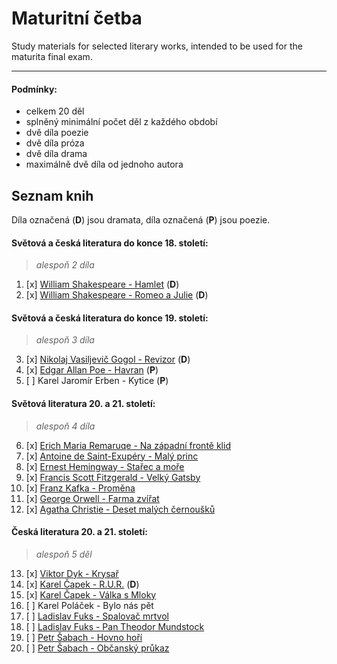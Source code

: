 # Maturitní četba
Study materials for selected literary works, intended to be used for the maturita final exam.

---
#### Podmínky:
- celkem 20 děl
- splněný minimální počet děl z každého období
- dvě díla poezie
- dvě díla próza
- dvě díla drama
- maximálně dvě díla od jednoho autora

## Seznam knih
Díla označená (**D**) jsou dramata, díla označená (**P**) jsou poezie.

#### Světová a česká literatura do konce 18. století:
> *alespoň 2 díla*

1. [x] [William Shakespeare - Hamlet](knihy/01%20-%20William%20Shakespeare%20-%20Hamlet.md) (**D**)
2. [x] [William Shakespeare - Romeo a Julie](knihy/02%20-%20William%20Shakespeare%20-%20Romeo%20a%20Julie.md) (**D**)

#### Světová a česká literatura do konce 19. století:
> *alespoň 3 díla*

3. [x] [Nikolaj Vasiljevič Gogol - Revizor](knihy/03%20-%20Nikolaj%20Vasiljevič%20Gogol%20-%20Revizor.md) (**D**)
4. [x] [Edgar Allan Poe - Havran](knihy/04%20-%20Edgar%20Allan%20Poe%20-%20Havran.md) (**P**)
5. [ ] Karel Jaromír Erben - Kytice (**P**)

#### Světová literatura 20. a 21. století:
> *alespoň 4 díla*

6. [x] [Erich Maria Remaruqe - Na západní frontě klid](06%20-%20Erich%20Maria%20Remarque%20-%20Na%20zapadní%20fronte%20klid)
7. [x] [Antoine de Saint-Exupéry - Malý princ](knihy/07%20-%20Antoine%20de%20Saint-Exupéry%20-%20Malý%20princ.md)
8. [x] [Ernest Hemingway - Stařec a moře](knihy/08%20-%20Ernest%20Hemingway%20-%20Stařec%20a%20moře.md)
9. [x] [Francis Scott Fitzgerald - Velký Gatsby](knihy/10%20-%20Francis%20Scott%20Fitzgerald%20-%20Velký%20Gatsby.md)
10. [x] [Franz Kafka - Proměna](knihy/10%20-%20Franz%20Kafka%20-%20Proměna.md)
11. [x] [George Orwell - Farma zvířat](knihy/11%20-%20George%20Orwell%20-%20Farma%20zvířat.md)
12. [x] [Agatha Christie - Deset malých černoušků](knihy/12%20-%20Agatha%20Christie%20-%20Deset%20malých%20černoušků.md)

#### Česká literatura 20. a 21. století:
> *alespoň 5 děl*

13. [x] [Viktor Dyk - Krysař](knihy/13%20-%20Viktor%20Dyk%20-%20Krysař.md)
14. [x] [Karel Čapek - R.U.R.](knihy/14%20-%20Karel%20Čapek%20-%20R.U.R..md) (**D**)
15. [x] [Karel Čapek - Válka s Mloky](knihy/15%20-%20Karel%20Čapek%20-%20Válka%20s%20Mloky.md)
16. [ ] Karel Poláček - Bylo nás pět
17. [ ] [Ladislav Fuks - Spalovač mrtvol](knihy/17%20-%20Ladislav%20Fuks%20-%20Spalovač%20mrtvol.md)
18. [ ] [Ladislav Fuks - Pan Theodor Mundstock](knihy/18%20-%20Ladislav%20Fuks%20-%20Pan%20Theodor%20Mundstock.md)
19. [ ] [Petr Šabach - Hovno hoří](knihy/19%20-%20Petr%20Šabach%20-%20Hovno%20hoří.md)
20. [ ] [Petr Šabach - Občanský průkaz](knihy/20%20-%20Petr%20Šabach%20-%20Občanský%20průkaz.md)